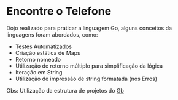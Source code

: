 # Encontre o Telefone

Dojo realizado para praticar a linguagem Go, alguns conceitos da linguagens foram abordados, como:
- Testes Automatizados
- Criação estática de Maps
- Retorno nomeado
- Utilização de retorno múltiplo para simplificação da lógica
- Iteração em String
- Utilização de impressão de string formatada (nos Erros)

Obs: Utilização da estrutura de projetos do [Gb](http://getgb.io/)
